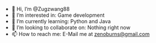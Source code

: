 - 👋 Hi, I’m @Zugzwang88
- 👀 I’m interested in: Game development
- 🌱 I’m currently learning: Python and Java
- 💞️ I’m looking to collaborate on: Nothing right now
- 📫 How to reach me: E-Mail me at zenoburns@gmail.com
